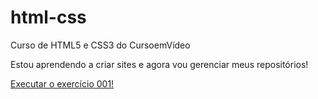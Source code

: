 # html-css
 Curso de HTML5 e CSS3 do CursoemVídeo
 
 Estou aprendendo a criar sites e agora vou gerenciar meus repositórios!

<a href="https://ntmaria.github.io/html-css/exercicios/ex001/index.html"> Executar o exercício 001!</a>

